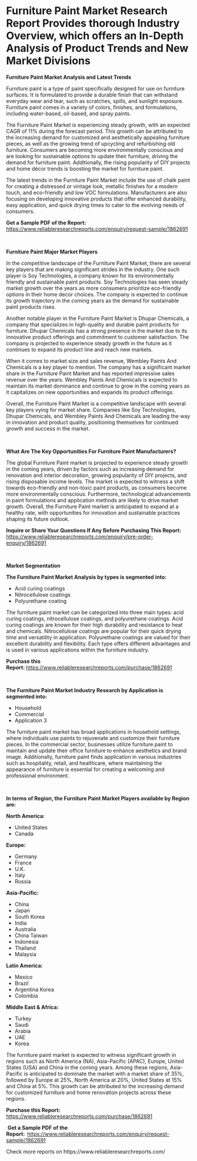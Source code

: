 <p><h1>Furniture Paint Market Research Report Provides thorough Industry Overview, which offers an In-Depth Analysis of Product Trends and New Market Divisions</h1></p><p><strong>Furniture Paint Market Analysis and Latest Trends</strong></p>
<p><p>Furniture paint is a type of paint specifically designed for use on furniture surfaces. It is formulated to provide a durable finish that can withstand everyday wear and tear, such as scratches, spills, and sunlight exposure. Furniture paint comes in a variety of colors, finishes, and formulations, including water-based, oil-based, and spray paints.</p><p>The Furniture Paint Market is experiencing steady growth, with an expected CAGR of 11% during the forecast period. This growth can be attributed to the increasing demand for customized and aesthetically appealing furniture pieces, as well as the growing trend of upcycling and refurbishing old furniture. Consumers are becoming more environmentally conscious and are looking for sustainable options to update their furniture, driving the demand for furniture paint. Additionally, the rising popularity of DIY projects and home décor trends is boosting the market for furniture paint.</p><p>The latest trends in the Furniture Paint Market include the use of chalk paint for creating a distressed or vintage look, metallic finishes for a modern touch, and eco-friendly and low VOC formulations. Manufacturers are also focusing on developing innovative products that offer enhanced durability, easy application, and quick drying times to cater to the evolving needs of consumers.</p></p>
<p><strong>Get a Sample PDF of the Report:&nbsp;</strong> <a href="https://www.reliableresearchreports.com/enquiry/request-sample/1862691">https://www.reliableresearchreports.com/enquiry/request-sample/1862691</a></p>
<p>&nbsp;</p>
<p><strong>Furniture Paint Major Market Players</strong></p>
<p><p>In the competitive landscape of the Furniture Paint Market, there are several key players that are making significant strides in the industry. One such player is Soy Technologies, a company known for its environmentally friendly and sustainable paint products. Soy Technologies has seen steady market growth over the years as more consumers prioritize eco-friendly options in their home decor choices. The company is expected to continue its growth trajectory in the coming years as the demand for sustainable paint products rises.</p><p>Another notable player in the Furniture Paint Market is Dhupar Chemicals, a company that specializes in high-quality and durable paint products for furniture. Dhupar Chemicals has a strong presence in the market due to its innovative product offerings and commitment to customer satisfaction. The company is projected to experience steady growth in the future as it continues to expand its product line and reach new markets.</p><p>When it comes to market size and sales revenue, Wembley Paints And Chemicals is a key player to mention. The company has a significant market share in the Furniture Paint Market and has reported impressive sales revenue over the years. Wembley Paints And Chemicals is expected to maintain its market dominance and continue to grow in the coming years as it capitalizes on new opportunities and expands its product offerings.</p><p>Overall, the Furniture Paint Market is a competitive landscape with several key players vying for market share. Companies like Soy Technologies, Dhupar Chemicals, and Wembley Paints And Chemicals are leading the way in innovation and product quality, positioning themselves for continued growth and success in the market.</p></p>
<p>&nbsp;</p>
<p><strong>What Are The Key Opportunities For Furniture Paint Manufacturers?</strong></p>
<p><p>The global Furniture Paint market is projected to experience steady growth in the coming years, driven by factors such as increasing demand for renovation and interior decoration, growing popularity of DIY projects, and rising disposable income levels. The market is expected to witness a shift towards eco-friendly and non-toxic paint products, as consumers become more environmentally conscious. Furthermore, technological advancements in paint formulations and application methods are likely to drive market growth. Overall, the Furniture Paint market is anticipated to expand at a healthy rate, with opportunities for innovation and sustainable practices shaping its future outlook.</p></p>
<p><strong>Inquire or Share Your Questions If Any Before Purchasing This Report:</strong> <a href="https://www.reliableresearchreports.com/enquiry/pre-order-enquiry/1862691">https://www.reliableresearchreports.com/enquiry/pre-order-enquiry/1862691</a></p>
<p>&nbsp;</p>
<p><strong>Market Segmentation</strong></p>
<p><strong>The Furniture Paint Market Analysis by types is segmented into:</strong></p>
<p><ul><li>Acid curing coatings</li><li>Nitrocellulose coatings</li><li>Polyurethane coating</li></ul></p>
<p><p>The furniture paint market can be categorized into three main types: acid curing coatings, nitrocellulose coatings, and polyurethane coatings. Acid curing coatings are known for their high durability and resistance to heat and chemicals. Nitrocellulose coatings are popular for their quick drying time and versatility in application. Polyurethane coatings are valued for their excellent durability and flexibility. Each type offers different advantages and is used in various applications within the furniture industry.</p></p>
<p><strong>Purchase this Report:&nbsp;</strong><a href="https://www.reliableresearchreports.com/purchase/1862691">https://www.reliableresearchreports.com/purchase/1862691</a></p>
<p>&nbsp;</p>
<p><strong>The Furniture Paint Market Industry Research by Application is segmented into:</strong></p>
<p><ul><li>Household</li><li>Commercial</li><li>Application 3</li></ul></p>
<p><p>The furniture paint market has broad applications in household settings, where individuals use paints to rejuvenate and customize their furniture pieces. In the commercial sector, businesses utilize furniture paint to maintain and update their office furniture to enhance aesthetics and brand image. Additionally, furniture paint finds application in various industries such as hospitality, retail, and healthcare, where maintaining the appearance of furniture is essential for creating a welcoming and professional environment.</p></p>
<p>&nbsp;</p>
<p><strong>In terms of Region, the Furniture Paint Market Players available by Region are:</strong></p>
<p>
    <p> <strong> North America: </strong>
        <ul>
            <li>United States</li>
            <li>Canada</li>
        </ul>
        </p> 
    <p> <strong> Europe: </strong>
        <ul>
            <li>Germany</li>
            <li>France</li>
            <li>U.K.</li>
            <li>Italy</li>
            <li>Russia</li>
        </ul>
        </p> 
    <p> <strong> Asia-Pacific: </strong>
        <ul>
            <li>China</li>
            <li>Japan</li>
            <li>South Korea</li>
            <li>India</li>
            <li>Australia</li>
            <li>China Taiwan</li>
            <li>Indonesia</li>
            <li>Thailand</li>
            <li>Malaysia</li>
        </ul>
        </p> 
    <p> <strong> Latin America: </strong>
        <ul>
            <li>Mexico</li>
            <li>Brazil</li>
            <li>Argentina Korea</li>
            <li>Colombia</li>
        </ul>
        </p> 
    <p> <strong> Middle East & Africa: </strong>
        <ul>
            <li>Turkey</li>
            <li>Saudi</li>
            <li>Arabia</li>
            <li>UAE</li>
            <li>Korea</li>
        </ul>
    </p>
    </p>
<p><p>The furniture paint market is expected to witness significant growth in regions such as North America (NA), Asia-Pacific (APAC), Europe, United States (USA) and China in the coming years. Among these regions, Asia-Pacific is anticipated to dominate the market with a market share of 35%, followed by Europe at 25%, North America at 20%, United States at 15% and China at 5%. This growth can be attributed to the increasing demand for customized furniture and home renovation projects across these regions.</p></p>
<p><strong>Purchase this Report: </strong><a href="https://www.reliableresearchreports.com/purchase/1862691">https://www.reliableresearchreports.com/purchase/1862691</a></p>
<p>&nbsp;<strong>Get a Sample PDF of the Report:&nbsp;&nbsp;</strong><a href="https://www.reliableresearchreports.com/enquiry/request-sample/1862691">https://www.reliableresearchreports.com/enquiry/request-sample/1862691</a></p>
<p><strong></strong></p>
<p>Check more reports on https://www.reliableresearchreports.com/</p>